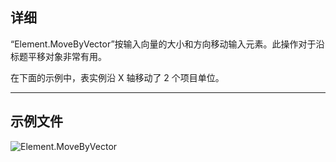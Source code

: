 ## 详细
“Element.MoveByVector”按输入向量的大小和方向移动输入元素。此操作对于沿标题平移对象非常有用。

在下面的示例中，表实例沿 X 轴移动了 2 个项目单位。
___
## 示例文件

![Element.MoveByVector](./Revit.Elements.Element.MoveByVector_img.jpg)
